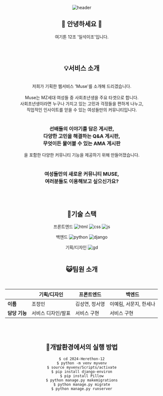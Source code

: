 <div align=center>

![header](https://capsule-render.vercel.app/api?type=wave&color=FFFAEC&height=400&section=header&text=MUSE&fontSize=70)


## :eyes: 안녕하세요 :eyes: 
여기톤 12조 '일석이조'입니다.

<br>
<br>




## :bulb:서비스 소개
<br>
저희가 기획한 웹서비스 'Muse'를 소개해 드리겠습니다. <br><br>
Muse는 MZ세대 여성들 중 사회초년생을 주요 타겟으로 합니다. <br> 
사회초년생이라면 누구나 가지고 있는 고민과 걱정들을 편하게 나누고, <br> 직업적인 인사이트를 얻을 수 있는 여성들만의 커뮤니티입니다.<br> 
<br>

### 선배들의 이야기를 담은 게시판, <br>  다양한 고민을 해결하는 Q&A 게시판, <br> 무엇이든 물어볼 수 있는 AMA 게시판 <br>
을 포함한 다양한 커뮤니티 기능을 제공하기 위해 만들어졌습니다. 
<br>
<br>
### 여성들만의 새로운 커뮤니티 MUSE, <br> 여러분들도 이용해보고 싶으신가요?
<br>
<br>

## :pushpin:기술 스택
 프론트엔드
![html](https://img.shields.io/badge/HTML-239120?style=for-the-badge&logo=html5&logoColor=white)
![css](https://img.shields.io/badge/CSS-239120?&style=for-the-badge&logo=css3&logoColor=white)
![js](https://img.shields.io/badge/JavaScript-F7DF1E?style=for-the-badge&logo=JavaScript&logoColor=white)

 백엔드
 ![python](https://img.shields.io/badge/python-3776AB?style=for-the-badge&logo=python&logoColor=white")
![django](https://img.shields.io/badge/Django-092E20?style=for-the-badge&logo=django&logoColor=white)

 기획/디자인
![gd](https://img.shields.io/badge/Figma-F24E1E?style=for-the-badge&logo=figma&logoColor=white)
<br>
<br>

## :smiley_cat:팀원 소개
<br>

|            | 기획/디자인 | 프론트엔드 | 백엔드 |
|------------|-------------|-------------|--------|
| **이름**   | 조정인      | 김성연, 정서영 | 이예림, 서문지, 한세나 |
| **담당 기능** | 서비스 디자인/발표 | 서비스 구현  | 서비스 구현 |


<br>
<br>


## 🔗개발환경에서의 실행 방법
```<div align=center>
$ cd 2024-Herethon-12
$ python -m venv myvenv
$ source myvenv/Scripts/activate
$ pip install django-environ
$ pip install Pillow
$ python manage.py makemigrations
$ python manage.py migrate
$ python manage.py runserver
```
</div>

</div>
